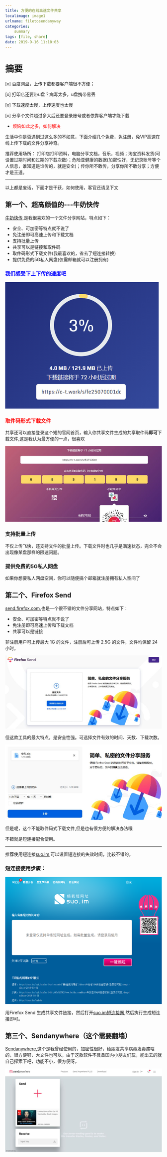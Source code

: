 ```yaml
---
title: 方便的在线高速文件共享
localimage: image1
urlname: filetosendanyway
categories: 
    summary    
tags: [file, share]
date: 2019-9-16 11:10:03
---
```


# 摘要

[x] 百度网盘，上传下载都要客户端很不方便；

[x] 打印店还要带u盘？病毒太多，u盘携带易丢

[x] 下载速度太慢，上传速度也太慢

[x] 分享个文件超过多大后还要登录账号或者依靠客户端才能下载

- <font color=red>烦恼如此之多，如何解决</font>

生活中你是否遇到过这么多的不如意，下面介绍几个免费，免注册，免VIP高速在线上传下载的文件分享神奇。

推荐使用场所： 打印店打印资料，电脑分享文档，音乐，视频；淘宝资料发货(可设置过期时间和过期的下载次数)；危险亚健康的数据(加密性好，无记录账号等个人信息，谁知道是谁传的，就是安全)；传你所不敢传，分享你所不敢分享；方便才是王道。

-----
以上都是废话，下面才是干获，如何使用，客官还请见下文

<!-- more -->

## 第一个、超高颜值的---牛奶快传

[牛奶快传](https://c-t.work),是我很喜欢的一个文件分享网站，特点如下：

- 安全、可加密等特点就不说了
- 免注册即可高速上传和下载文档
- 支持批量上传
- 共享可以是链接和取件码
- 取件码形式下载文件(我最喜欢的，省去了短连接转换)
- 提供免费的5G私人网盘(仅需邮箱就可以注册拥有)


### <font color='blue'>我们感受下上下传的速度吧</font>

![感受下上下传速度](image1/fileshare1.gif)

### <font color='red'>取件码形式下载文件</font>

共享还可以直接登录这个短的官网首页，输入你共享文件生成的共享取件码**即可**下载文件,这是我认为最方便的一点，很喜欢

![取件码形式下载](image1/fileshare1.jpeg)

### 支持批量上传

不仅上传飞快，还支持文件的批量上传。下载文件时也几乎是满速状态，完全不会出现像某盘那样的限速问题。


### 提供免费的5G私人网盘

如果你想要私人网盘空间，你可以随便搞个邮箱就注册拥有私人空间了

## 第二个、Firefox Send

[send.firefox.com](https://send.firefox.com/),也是一个很不错的文件分享网站，特点如下：

- 安全、可加密等特点就不说了
- 免注册即可高速上传和下载文档
- 共享可以是链接

非注册用户可上传最大 1G 的文件，注册后可上传 2.5G 的文件，文件均保留 24 小时。

![](image1/fileshare21.jpeg)

但这款工具的最大特点，是安全性强。可选择文件有效的时间、天数、下载次数。

![强悍的安全性](image1/fileshare22.jpeg)

但是呢，这个不能取件码式下载文件,但是也有很方便的解决办法哦

不错就是短连接配合使用。

----

推荐使用短连接[suo.im](http://suo.im/),可以设置短连接的失效时间，比较不错的。

### 短连接使用步骤：

![短连接生成网址](image1/fileshare32.jpeg)

用Firefox Send 生成共享文件链接，然后打开[suo.im短连接网](http://suo.im/),然后执行生成短连接即可。


## 第三个、Sendanywhere（这个需要翻墙）

[Sendanywhere](https://send-anywhere.com/),这个是我曾经使用的，加密性很好，给朋友共享病毒发毒瘤啥的，很方便呀，大文件也可以，由于这款软件不具备国内小朋友们玩，能出去的就自己探索下吧，功能不小，很方便呀。

![Sendanywhere](image1/fileshare31.jpeg)